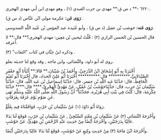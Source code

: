 ٦٢٢٠ -** د س ق:** مهدي بن حرب العبدي (١) ، وهو مهدي ابن أَبي مهدي الهجري.

**رَوَى عَن:** عكرمة مولى ابْن عَبَّاس (د س ق) .

**رَوَى عَنه:** حوشب بْن عقيل (د س ق) ، وأبو عُبَيدة عبد المؤمن بْن عُبَيد اللَّهِ السدوسي.

قال الحسين بْن الحسن الرازي (٢) : قُلْتُ ليحيى بْن مَعِين: مهدي الهجري؟** قال:** لا أعرفه.

وذكره ابنُ حِبَّان في كتاب "الثقات" (٣) .

روى له أبو داود، والنَّسَائي، وابن ماجه , وقد وقع لنا حديثه بعلو.

أَخْبَرَنَا بِهِ أَبُو إِسْحَاقَ ابْنُ الدَّرَجِيِّ، وأَحْمَدُ بْنُ شَيْبَانَ،** قَالا:** أَنْبَأَنَا أَبُو جَعْفَرٍ الصَّيْدَلانِيُّ،********** قال:********** أَخْبَرَنَا أَبُو عَلِيّ الحداد، قال أَخْبَرَنَا أَبُو نُعَيْمٍ الْحَافِظُ، قال: حَدَّثَنَا عَبد اللَّهِ بْن جفعر، قال: حَدَّثَنَا إسماعيل بْن عَبد اللَّهِ، قال: حَدَّثَنَا سُلَيْمان بْنُ حرب، قال: حَدَّثَنَاحَوْشَبُ بْنُ عُقَيْلٍ، عَنْ مَهْدِيٍّ الْهِجْرِيِّ،**** قال:**** حَدَّثَنَا عِكْرِمَةَ، قال: كُنْتُ فِي بَيْتِ أَبِي هُرَيْرة، فحَدَّثَنَا" أَنَّ رَسُولَ اللَّهِ صَلَّى اللَّهُ عَلَيْهِ وسَلَّمَ نَهَى عَنِ صَوْمِ يَوْمَ عَرَفَةَ بِعَرَفَاتٍ.

رَوَاهُ أَبُو دَاوُدَ (١) عَنْ سُلَيْمان بْنِ حَرْبٍ، فَوَافَقْنَاهُ فِيهِ بِعُلُوٍّ.

وأَخْرَجَهُ النَّسَائي (٢) عَنْ سُلَيْمان بْنِ مَعْبَدٍ السِّنْجِيِّ , عَنْ سُلَيْمان بْنِ حَرْبٍ، فَوَقَعَ لَنا بَدَلا عَالِيًا بِدَرَجَتَيْنِ، وأَخْرَجَهُ أَيْضًا مِنْ حَدِيثِ عَبْدِ الرَّحْمَنِ بْنِ مَهْدِيٍّ، عَنْ حَوْشَبٍ.

وأَخْرَجَهُ ابْنُ مَاجَهْ (٣) مِنْ حَدِيثِ وكِيعٍ عَنْ حَوْشَبٍ، فَوَقَعَ لَنَا بَدَلا عَالِيًا بِدَرَجَتَيْنِ أَيْضًا.